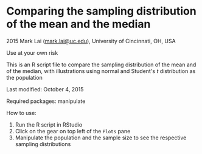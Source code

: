 # Comparing the sampling distribution of the mean and the median
2015 Mark Lai (mark.lai@uc.edu), University of Cincinnati, OH, USA

Use at your own risk

This is an R script file to compare the sampling distribution of the mean and of
the median, with illustrations using normal and Student's *t* distribution as 
the population

Last modified: October 4, 2015

Required packages: manipulate

How to use:

1. Run the R script in RStudio
2. Click on the gear on top left of the `Plots` pane
3. Manipulate the population and the sample size to see the respective
   sampling distributions
